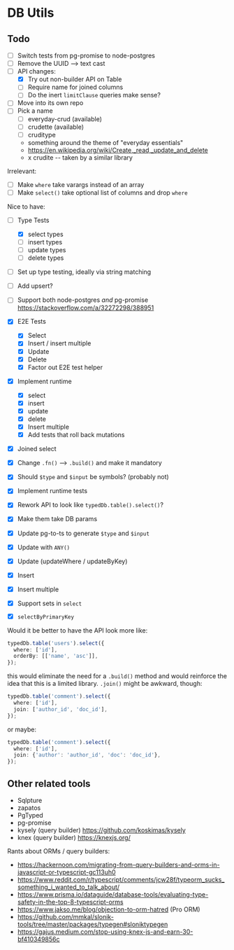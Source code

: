 # DB Utils

## Todo

- [ ] Switch tests from pg-promise to node-postgres
- [ ] Remove the UUID --> text cast
- [ ] API changes:
  - [x] Try out non-builder API on Table
  - [ ] Require name for joined columns
  - [ ] Do the inert `limitClause` queries make sense?
- [ ] Move into its own repo
- [ ] Pick a name
  - [ ] everyday-crud (available)
  - [ ] crudette (available)
  - [ ] cruditype
  - something around the theme of "everyday essentials"
  - https://en.wikipedia.org/wiki/Create,_read,_update_and_delete
  - x crudite -- taken by a similar library

Irrelevant:

- [ ] Make `where` take varargs instead of an array
- [ ] Make `select()` take optional list of columns and drop `where`

Nice to have:

- [ ] Type Tests
  - [x] select types
  - [ ] insert types
  - [ ] update types
  - [ ] delete types
- [ ] Set up type testing, ideally via string matching
- [ ] Add upsert?
- [ ] Support both node-postgres _and_ pg-promise
      https://stackoverflow.com/a/32272298/388951

- [x] E2E Tests
  - [x] Select
  - [x] Insert / insert multiple
  - [x] Update
  - [x] Delete
  - [x] Factor out E2E test helper
- [x] Implement runtime
  - [x] select
  - [x] insert
  - [x] update
  - [x] delete
  - [x] Insert multiple
  - [x] Add tests that roll back mutations
- [x] Joined select
- [x] Change `.fn()` --> `.build()` and make it mandatory
- [x] Should `$type` and `$input` be symbols? (probably not)
- [x] Implement runtime tests
- [x] Rework API to look like `typedDb.table().select()`?
- [x] Make them take DB params
- [x] Update pg-to-ts to generate `$type` and `$input`
- [x] Update with `ANY()`
- [x] Update (updateWhere / updateByKey)
- [x] Insert
- [x] Insert multiple
- [x] Support sets in `select`
- [x] `selectByPrimaryKey`

Would it be better to have the API look more like:

```ts
typedDb.table('users').select({
  where: ['id'],
  orderBy: [['name', 'asc']],
});
```

this would eliminate the need for a `.build()` method and would
reinforce the idea that this is a limited library. `.join()` might
be awkward, though:

```ts
typedDb.table('comment').select({
  where: ['id'],
  join: ['author_id', 'doc_id'],
});
```

or maybe:

```ts
typedDb.table('comment').select({
  where: ['id'],
  join: {'author': 'author_id', 'doc': 'doc_id'},
});
```

## Other related tools

- Sqlpture
- zapatos
- PgTyped
- pg-promise
- kysely (query builder) <https://github.com/koskimas/kysely>
- knex (query builder) <https://knexjs.org/>

Rants about ORMs / query builders:
- <https://hackernoon.com/migrating-from-query-builders-and-orms-in-javascript-or-typescript-gc113uh0>
- https://www.reddit.com/r/typescript/comments/jcw28f/typeorm_sucks_something_i_wanted_to_talk_about/
- https://www.prisma.io/dataguide/database-tools/evaluating-type-safety-in-the-top-8-typescript-orms
- <https://www.jakso.me/blog/objection-to-orm-hatred> (Pro ORM)
- <https://github.com/mmkal/slonik-tools/tree/master/packages/typegen#sloniktypegen>
- <https://gajus.medium.com/stop-using-knex-js-and-earn-30-bf410349856c>
